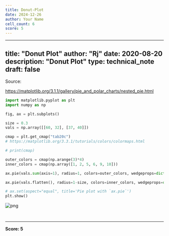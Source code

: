 ```yaml
---
title: Donut-Plot
date: 2024-12-26
author: Your Name
cell_count: 6
score: 5
---
```


---
title: "Donut Plot"
author: "Rj"
date: 2020-08-20
description: "Donut Plot"
type: technical_note
draft: false
---
Source:

https://matplotlib.org/3.1.1/gallery/pie_and_polar_charts/nested_pie.html


```python
import matplotlib.pyplot as plt
import numpy as np
```


```python
fig, ax = plt.subplots()

size = 0.3
vals = np.array([[60, 32], [37, 40]])

cmap = plt.get_cmap("tab20c")
# https://matplotlib.org/3.3.1/tutorials/colors/colormaps.html

# print(cmap)

outer_colors = cmap(np.arange(3)*4)
inner_colors = cmap(np.array([1, 2, 5, 6, 9, 10]))

ax.pie(vals.sum(axis=1), radius=1, colors=outer_colors, wedgeprops=dict(width=size, edgecolor='w'))

ax.pie(vals.flatten(), radius=1-size, colors=inner_colors, wedgeprops=dict(width=size, edgecolor='w'))

# ax.set(aspect="equal", title='Pie plot with `ax.pie`')
plt.show()
```


    
![png](/mlnotes/images/donut-plot_3_0.png)
    



```python

```


```python

```


---
**Score: 5**